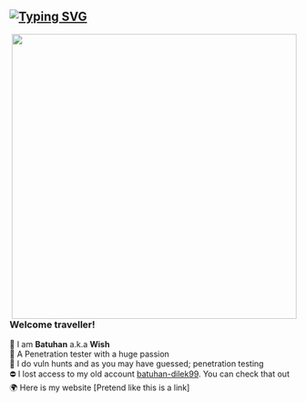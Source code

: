 [![Typing SVG](https://readme-typing-svg.demolab.com?font=Input&size=30&duration=3000&pause=1&color=06E100&multiline=true&width=435&height=72&lines=%24%3E+whoami;Wish)](https://git.io/typing-svg)
---
<img align="right" style="width:500px;" src="https://cdn.dribbble.com/users/6201/screenshots/4809337/media/b9c7c0839bd0350db517d084c930c37c.gif"/>

### Welcome traveller!
👦 I am **Batuhan** a.k.a **Wish**\
📌 A Penetration tester with a huge passion\
🔨 I do vuln hunts and as you may have guessed; penetration testing\
⛔ I lost access to my old account [batuhan-dilek99](https://github.com/batuhan-dilek99/). You can check that out \
🌍 Here is my website [Pretend like this is a link]
